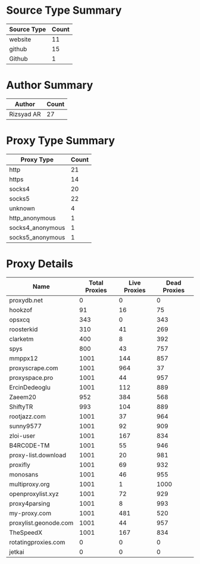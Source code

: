 # Source Type Summary

| Source Type | Count |
|-------------|-------|
| website | 11 |
| github | 15 |
| Github | 1 |


# Author Summary

| Author | Count |
|--------|-------|
| Rizsyad AR | 27 |


# Proxy Type Summary

| Proxy Type | Count |
|------------|-------|
| http | 21 |
| https | 14 |
| socks4 | 20 |
| socks5 | 22 |
| unknown | 4 |
| http_anonymous | 1 |
| socks4_anonymous | 1 |
| socks5_anonymous | 1 |


# Proxy Details

| Name | Total Proxies | Live Proxies | Dead Proxies |
|------|---------------|--------------|---------------|
| proxydb.net | 0 | 0 | 0 |
| hookzof | 91 | 16 | 75 |
| opsxcq | 343 | 0 | 343 |
| roosterkid | 310 | 41 | 269 |
| clarketm | 400 | 8 | 392 |
| spys | 800 | 43 | 757 |
| mmppx12 | 1001 | 144 | 857 |
| proxyscrape.com | 1001 | 964 | 37 |
| proxyspace.pro | 1001 | 44 | 957 |
| ErcinDedeoglu | 1001 | 112 | 889 |
| Zaeem20 | 952 | 384 | 568 |
| ShiftyTR | 993 | 104 | 889 |
| rootjazz.com | 1001 | 37 | 964 |
| sunny9577 | 1001 | 92 | 909 |
| zloi-user | 1001 | 167 | 834 |
| B4RC0DE-TM | 1001 | 55 | 946 |
| proxy-list.download | 1001 | 20 | 981 |
| proxifly | 1001 | 69 | 932 |
| monosans | 1001 | 46 | 955 |
| multiproxy.org | 1001 | 1 | 1000 |
| openproxylist.xyz | 1001 | 72 | 929 |
| proxy4parsing | 1001 | 8 | 993 |
| my-proxy.com | 1001 | 481 | 520 |
| proxylist.geonode.com | 1001 | 44 | 957 |
| TheSpeedX | 1001 | 167 | 834 |
| rotatingproxies.com | 0 | 0 | 0 |
| jetkai | 0 | 0 | 0 |
